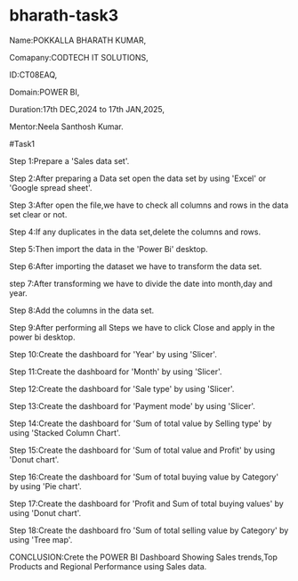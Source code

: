 # bharath-task3

Name:POKKALLA BHARATH KUMAR,

Comapany:CODTECH IT SOLUTIONS,

ID:CT08EAQ,

Domain:POWER BI,

Duration:17th DEC,2024 to 17th JAN,2025,

Mentor:Neela Santhosh Kumar.

#Task1 

Step 1:Prepare a 'Sales data set'.

Step 2:After preparing a Data set open the data set by using 'Excel' or 'Google spread sheet'.

Step 3:After open the file,we have to check all columns and rows in the data set clear or not.

Step 4:If any duplicates in the data set,delete the columns and rows.

Step 5:Then import the data in the 'Power Bi' desktop.

Step 6:After importing the dataset we have to transform the data set.

step 7:After transforming we have to divide the date into month,day and year.

Step 8:Add the columns in the data set.

Step 9:After performing all Steps we have to click Close and apply in the power bi desktop.

Step 10:Create the dashboard for 'Year' by using 'Slicer'.

Step 11:Create the dashboard for 'Month' by using 'Slicer'.

Step 12:Create the dashboard for 'Sale type' by using 'Slicer'.

Step 13:Create the dashboard for 'Payment mode' by using 'Slicer'.

Step 14:Create the dashboard for 'Sum of total value by Selling type' by using 'Stacked Column Chart'.

Step 15:Create the dashboard for 'Sum of total value and Profit' by using 'Donut chart'.

Step 16:Create the dashboard for 'Sum of total buying value by Category' by using 'Pie chart'.

Step 17:Create the dashboard for 'Profit and Sum of total buying values' by using 'Donut chart'.

Step 18:Create the dashboard fro 'Sum of total selling value by Category' by using 'Tree map'.


CONCLUSION:Crete the POWER BI Dashboard Showing Sales trends,Top Products and Regional Performance using Sales data.


